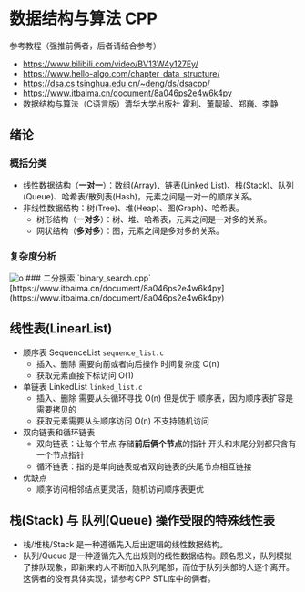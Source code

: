 # 数据结构与算法 CPP

参考教程（强推前俩者，后者请结合参考）
* https://www.bilibili.com/video/BV13W4y127Ey/
* https://www.hello-algo.com/chapter_data_structure/ 
* https://dsa.cs.tsinghua.edu.cn/~deng/ds/dsacpp/
* https://www.itbaima.cn/document/8a046ps2e4w6k4py
* 数据结构与算法（C语言版）清华大学出版社 霍利、董靓瑜、郑巍、李静

## 绪论
### 概括分类
* 线性数据结构（**一对一**）：数组(Array)、链表(Linked List)、栈(Stack)、队列(Queue)、哈希表/散列表(Hash)，元素之间是一对一的顺序关系。
* 非线性数据结构：树(Tree)、堆(Heap)、图(Graph)、哈希表。
  * 树形结构（**一对多**）：树、堆、哈希表，元素之间是一对多的关系。
  * 网状结构（**多对多**）：图，元素之间是多对多的关系。

### 复杂度分析

<img src="//image.itbaima.cn/markdown/2022/07/09/Tr6jI5uPzy2NeDd.png" alt="o"/>
### 二分搜索 `binary_search.cpp`
[https://www.itbaima.cn/document/8a046ps2e4w6k4py](https://www.itbaima.cn/document/8a046ps2e4w6k4py)

## 线性表(LinearList)
* 顺序表 SequenceList `sequence_list.c`
  * 插入、删除 需要向前或者向后操作 时间复杂度 O(n)
  * 获取元素直接下标访问 O(1)
* 单链表 LinkedList `linked_list.c`
  * 插入、删除 需要从头循环寻找 O(n) 但是优于 顺序表，因为顺序表扩容是需要拷贝的
  * 获取元素需要从头顺序访问 O(n) 不支持随机访问
* 双向链表和循环链表
  * 双向链表：让每个节点 存储**前后俩个节点**的指针 开头和末尾分别都只含有一个节点指针
  * 循环链表：指的是单向链表或者双向链表的头尾节点相互链接
* 优缺点
  * 顺序访问相邻结点更灵活，随机访问顺序表更优

## 栈(Stack) 与 队列(Queue) 操作受限的特殊线性表
* 栈/堆栈/Stack 是一种遵循先入后出逻辑的线性数据结构。
* 队列/Queue 是一种遵循先入先出规则的线性数据结构。顾名思义，队列模拟了排队现象，即新来的人不断加入队列尾部，而位于队列头部的人逐个离开。
这俩者的没有具体实现，请参考CPP STL库中的俩者。